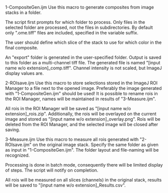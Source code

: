 1-CompositeGen.ijm
Use this macro to generate composites from image stacks in a folder.

The script first prompts for which folder to process.
Only files in the selected folder are processed, not the files in subdirectories.
By default only ".ome.tiff" files are included, specified in the variable suffix.

The user should define which slice of the stack to use for which color in the final composite.

An "export" folder is generated in the user-specified folder.
Output is saved to this folder as a multi-channel tiff file.
The generated file is named "[input name w/o extension]_comp.tiff".
Channel intensity is not scaled, but ImageJ display values are.

2-ROIsave.ijm
Use this macro to store selections stored in the ImageJ ROI Manager to a file next to the opened image.
Preferably the image generated with "1-CompositeGen.ijm" should be used!
It is possible to rename rois in the ROI Manager, names will be maintained in results of "3-Measure.ijm".

All rois in the ROI Manager will be saved as "[input name w/o extension]_rois.zip".
Additionally, the rois will be overlayed on the current image and stored as "[input name w/o extension]_overlay.png".
Rois will be deleted from the ROI Manager, and the selected image will be closed after saving.

3-Measure.ijm
Use this macro to measure all rois generated with "2-ROIsave.ijm" on the original image stack.
Specify the same folder as given as input in "1-CompositeGen.ijm".
The folder layout and file-naming will be recognized.

Processing is done in batch mode, consequently there will be limited display of steps.
The script will notify on completion.

All rois will be measured on all slices (channels) in the original stack, results will be saved to "[input name w/o extension]_Results.csv".